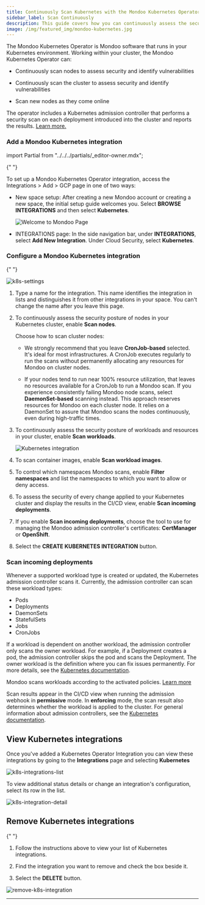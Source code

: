 ```yaml
---
title: Continuously Scan Kubernetes with the Mondoo Kubernetes Operator
sidebar_label: Scan Continuously
description: This guide covers how you can continuously assess the security configuration of your Kubernetes cluster, nodes, and deployments with Mondoo.
image: /img/featured_img/mondoo-kubernetes.jpg
---
```


The Mondoo Kubernetes Operator is Mondoo software that runs in your Kubernetes environment. Working within your cluster, the Mondoo Kubernetes Operator can:

- Continuously scan nodes to assess security and identify vulnerabilities

- Continuously scan the cluster to assess security and identify vulnerabilities

- Scan new nodes as they come online

The operator includes a Kubernetes admission controller that performs a security scan on each deployment introduced into the cluster and reports the results. [Learn more.](/cnspec/cloud/k8s/)

### Add a Mondoo Kubernetes integration

import Partial from "../../../partials/_editor-owner.mdx";

<Partial />{" "}

To set up a Mondoo Kubernetes Operator integration, access the Integrations > Add > GCP page in one of two ways:

- New space setup: After creating a new Mondoo account or creating a new space, the initial setup guide welcomes you. Select **BROWSE INTEGRATIONS** and then select **Kubernetes**.

  ![Welcome to Mondoo Page](/img/platform/start/welcome_to_mondoo.png)

- INTEGRATIONS page: In the side navigation bar, under **INTEGRATIONS**, select **Add New Integration**. Under Cloud Security, select **Kubernetes**.

### Configure a Mondoo Kubernetes integration

<Partial />{" "}

![k8s-settings](/img/platform/infra/cloud/kubernetes/integration-setup.png)

1. Type a name for the integration. This name identifies the integration in lists and distinguishes it from other integrations in your space. You can't change the name after you leave this page.

2. To continuously assess the security posture of nodes in your Kubernetes cluster, enable **Scan nodes**.

   Choose how to scan cluster nodes:

   - We strongly recommend that you leave **CronJob-based** selected. It's ideal for most infrastructures. A CronJob executes regularly to run the scans without permanently allocating any resources for Mondoo on cluster nodes.

   - If your nodes tend to run near 100% resource utilization, that leaves no resources available for a CronJob to run a Mondoo scan. If you experience consistently failing Mondoo node scans, select **DaemonSet-based** scanning instead. This approach reserves resources for Mondoo on each cluster node. It relies on a DaemonSet to assure that Mondoo scans the nodes continuously, even during high-traffic times.

3. To continuously assess the security posture of workloads and resources in your cluster, enable **Scan workloads**.

   ![Kubernetes integration](/img/platform/infra/cloud/kubernetes/integration-setup-2.png)

4. To scan container images, enable **Scan workload images**.

5. To control which namespaces Mondoo scans, enable **Filter namespaces** and list the namespaces to which you want to allow or deny access.

6. To assess the security of every change applied to your Kubernetes cluster and display the results in the CI/CD view, enable **Scan incoming deployments**.

7. If you enable **Scan incoming deployments**, choose the tool to use for managing the Mondoo admission controller's certificates: **CertManager** or **OpenShift**.

8. Select the **CREATE KUBERNETES INTEGRATION** button.

### Scan incoming deployments

Whenever a supported workload type is created or updated, the Kubernetes admission controller scans it.
Currently, the admission controller can scan these workload types:

- Pods
- Deployments
- DaemonSets
- StatefulSets
- Jobs
- CronJobs

If a workload is dependent on another workload, the admission controller only scans the owner workload. For example, if a Deployment creates a pod, the admission controller skips the pod and scans the Deployment.
The owner workload is the definition where you can fix issues permanently.
For more details, see the [Kubernetes documentation](https://kubernetes.io/docs/concepts/overview/working-with-objects/owners-dependents/).

Mondoo scans workloads according to the activated policies. [Learn more](/platform/security/posture/overview)

Scan results appear in the CI/CD view when running the admission webhook in **permissive** mode.
In **enforcing** mode, the scan result also determines whether the workload is applied to the cluster.
For general information about admission controllers, see the [Kubernetes documentation](https://kubernetes.io/docs/reference/access-authn-authz/admission-controllers/).

## View Kubernetes integrations

Once you've added a Kubernetes Operator Integration you can view these integrations by going to the **Integrations** page and selecting **Kubernetes**

![k8s-integrations-list](/img/platform/infra/cloud/kubernetes/integration-list.png)

To view additional status details or change an integration's configuration, select its row in the list.

![k8s-integration-detail](/img/platform/infra/cloud/kubernetes/integration-details.png)

## Remove Kubernetes integrations

<Partial />{" "}

1. Follow the instructions above to view your list of Kubernetes integrations.

2. Find the integration you want to remove and check the box beside it.

3. Select the **DELETE** button.

![remove-k8s-integration](/img/platform/infra/cloud/kubernetes/integration-delete.png)

---
